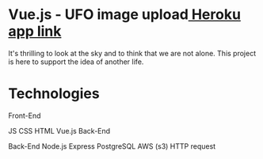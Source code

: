 

# Vue.js - UFO image upload<a href="https://img-board.herokuapp.com/" rel="nofollow" > Heroku app link </a> 
It's thrilling to look at the sky and to think that we are not alone. This project is here to support the idea of another life.

# Technologies
Front-End

JS
CSS
HTML
Vue.js
Back-End

Back-End 
Node.js
Express
PostgreSQL
AWS (s3)
HTTP request
